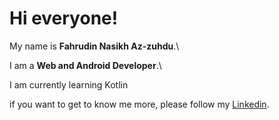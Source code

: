 # Hi everyone! 

My name is **Fahrudin Nasikh Az-zuhdu**.\

I am a **Web and Android Developer**.\

I am currently learning Kotlin


if you want to get to know me more, please follow my [Linkedin](https://www.linkedin.com/in/fahrudin-az-zuhd-38625b1b0).
